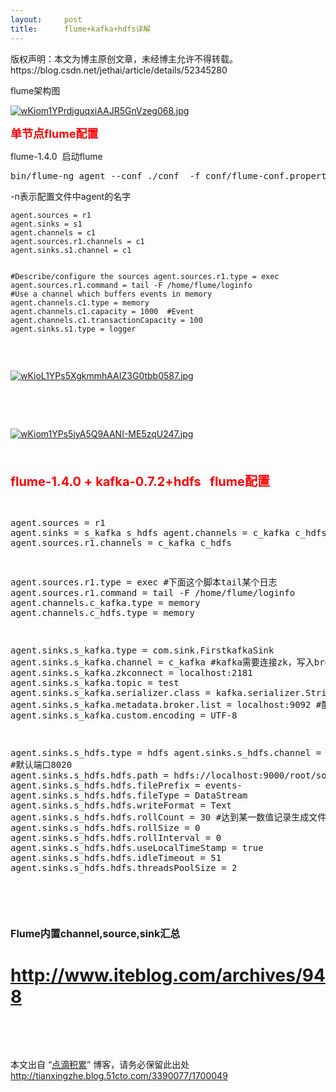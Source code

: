 ```yaml
---
layout:     post
title:      flume+kafka+hdfs详解
---
```

<div id="article_content" class="article_content clearfix csdn-tracking-statistics" data-pid="blog" data-mod="popu_307" data-dsm="post">
								<div class="article-copyright">
					版权声明：本文为博主原创文章，未经博主允许不得转载。					https://blog.csdn.net/jethai/article/details/52345280				</div>
								            <link rel="stylesheet" href="https://csdnimg.cn/release/phoenix/template/css/ck_htmledit_views-f76675cdea.css">
						<div class="htmledit_views" id="content_views">
                <p>flume架构图</p><p><a href="http://s3.51cto.com/wyfs02/M00/74/0A/wKiom1YPrdjguqxiAAJR5GnVzeg068.jpg" rel="nofollow"><img src="http://s3.51cto.com/wyfs02/M00/74/0A/wKiom1YPrdjguqxiAAJR5GnVzeg068.jpg" title="课时23：实战案例_flume和kafka安装.avi_20151003_183018.077.jpg" alt="wKiom1YPrdjguqxiAAJR5GnVzeg068.jpg"></a></p><p><span style="color:rgb(255,0,0);font-size:18px;"><strong>单节点flume配置</strong></span><br></p><p>flume-1.4.0  启动flume</p><pre class="brush:bash;toolbar:false">bin/flume-ng agent --conf ./conf  -f conf/flume-conf.properties -Dflume.root.logger=DEBUG,console -n agent</pre><p>-n表示配置文件中agent的名字</p><pre><code class="language-java">agent.sources = r1
agent.sinks = s1
agent.channels = c1
agent.sources.r1.channels = c1
agent.sinks.s1.channel = c1

#Describe/configure the sources
agent.sources.r1.type = exec
agent.sources.r1.command = tail -F /home/flume/loginfo
#Use a channel which buffers events in memory
agent.channels.c1.type = memory
agent.channels.c1.capacity = 1000  #Event
agent.channels.c1.transactionCapacity = 100
agent.sinks.s1.type = logger</code></pre><p><br></p><p><a href="http://s3.51cto.com/wyfs02/M02/74/08/wKioL1YPs5XgkmmhAAIZ3G0tbb0587.jpg" rel="nofollow"><img src="http://s3.51cto.com/wyfs02/M02/74/08/wKioL1YPs5XgkmmhAAIZ3G0tbb0587.jpg" title="课时24：结合flume_kafka_hdfs_hive实现日志处理.avi_20151003_185520.258.jpg" alt="wKioL1YPs5XgkmmhAAIZ3G0tbb0587.jpg"></a></p><p><br></p><p><br></p><p><a href="http://s3.51cto.com/wyfs02/M00/74/0A/wKiom1YPs5jyA5Q9AANI-ME5zqU247.jpg" rel="nofollow"><img src="http://s3.51cto.com/wyfs02/M00/74/0A/wKiom1YPs5jyA5Q9AANI-ME5zqU247.jpg" title="课时23：实战案例_flume和kafka安装.avi_20151003_184118.351.jpg" alt="wKiom1YPs5jyA5Q9AANI-ME5zqU247.jpg"></a></p><p><span style="color:rgb(255,0,0);font-size:20px;"><strong><br></strong></span></p><p><span style="color:rgb(255,0,0);font-size:20px;"><strong>flume-1.4.0 + kafka-0.7.2+hdfs   flume配置</strong></span><br></p><p><br></p><pre class="brush:xml;toolbar:false">agent.sources = r1
agent.sinks = s_kafka s_hdfs
agent.channels = c_kafka c_hdfs
agent.sources.r1.channels = c_kafka c_hdfs

agent.sources.r1.type = exec
#下面这个脚本tail某个日志
agent.sources.r1.command = tail -F /home/flume/loginfo
agent.channels.c_kafka.type = memory
agent.channels.c_hdfs.type = memory

agent.sinks.s_kafka.type = com.sink.FirstkafkaSink
agent.sinks.s_kafka.channel = c_kafka
#kafka需要连接zk，写入broker数据
agent.sinks.s_kafka.zkconnect = localhost:2181
agent.sinks.s_kafka.topic = test
agent.sinks.s_kafka.serializer.class = kafka.serializer.StringEncoder
agent.sinks.s_kafka.metadata.broker.list = localhost:9092 #配置文件server.properties
agent.sinks.s_kafka.custom.encoding = UTF-8


agent.sinks.s_hdfs.type = hdfs
agent.sinks.s_hdfs.channel = c_hdfs
#默认端口8020
agent.sinks.s_hdfs.hdfs.path = hdfs://localhost:9000/root/source
agent.sinks.s_hdfs.hdfs.filePrefix = events-
agent.sinks.s_hdfs.hdfs.fileType = DataStream
agent.sinks.s_hdfs.hdfs.writeFormat = Text
agent.sinks.s_hdfs.hdfs.rollCount = 30 #达到某一数值记录生成文件
agent.sinks.s_hdfs.hdfs.rollSize = 0
agent.sinks.s_hdfs.hdfs.rollInterval = 0
agent.sinks.s_hdfs.hdfs.useLocalTimeStamp = true
agent.sinks.s_hdfs.hdfs.idleTimeout = 51
agent.sinks.s_hdfs.hdfs.threadsPoolSize = 2</pre><p><br></p><h1 class="article-title"><span style="font-size:16px;">Flume内置channel,source,sink汇总</span><a style="font-size:20px;text-decoration:underline;" href="http://www.iteblog.com/archives/948" rel="nofollow"><span style="font-size:20px;"></span></a></h1><h1 class="article-title"><a style="font-size:20px;text-decoration:underline;" href="http://www.iteblog.com/archives/948" rel="nofollow"><span style="font-size:20px;">http://www.iteblog.com/archives/948</span></a></h1><p><a style="font-size:20px;text-decoration:underline;" href="http://www.iteblog.com/archives/948" rel="nofollow"><span style="font-size:20px;"></span></a><br></p><p><br></p><p>本文出自 “<a href="http://tianxingzhe.blog.51cto.com" rel="nofollow">点滴积累</a>” 博客，请务必保留此出处<a href="http://tianxingzhe.blog.51cto.com/3390077/1700049" rel="nofollow">http://tianxingzhe.blog.51cto.com/3390077/1700049</a></p>            </div>
                </div>